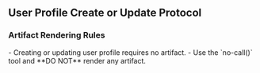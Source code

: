 ## User Profile Create or Update Protocol

### Artifact Rendering Rules
<case>
  <condition>
    - Creating or updating user profile requires no artifact.
  </condition>
  <action>
    - Use the `no-call()` tool and **DO NOT** render any artifact.
  </action>
</case>
